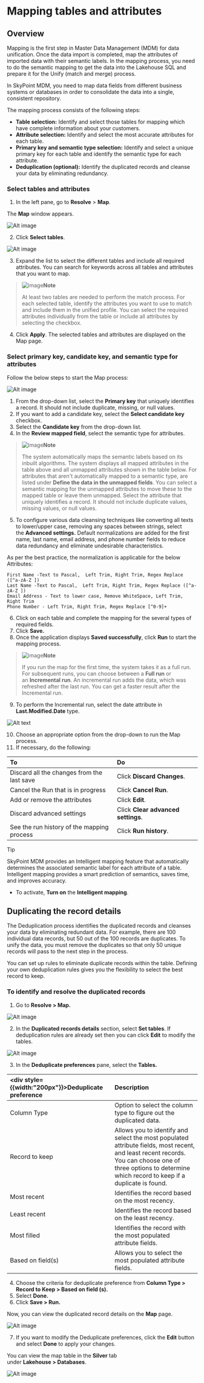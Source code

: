 # Mapping tables and attributes

## Overview

Mapping is the first step in Master Data Management (MDM) for data unification. Once the data import is completed, map the attributes of imported data with their semantic labels. In the mapping process, you need to do the semantic mapping to get the data into the Lakehouse SQL and prepare it for the Unify (match and merge) process.

In SkyPoint MDM, you need to map data fields from different business systems or databases in order to consolidate the data into a single, consistent repository. 

The mapping process consists of the following steps:

- **Table selection:** Identify and select those tables for mapping which have complete information about your customers.
- **Attribute selection:** Identify and select the most accurate attributes for each table.
- **Primary key and semantic type selection:** Identify and select a unique primary key for each table and identify the semantic type for each attribute.
- **Deduplication (optional):** Identify the duplicated records and cleanse your data by eliminating redundancy.


### Select tables and attributes

1. In the left pane, go to **Resolve** > **Map**.

The **Map** window appears.

![Alt image](/doc_snippets/MapWindow.png)

2. Click **Select tables**.

![Alt image](/doc_snippets/Map_SelectTables.png)

3. Expand the list to select the different tables and include all required attributes. You can search for keywords across all tables and attributes that you want to map.

> ![image](/doc_snippets/Note_icon.png)**Note** 
> 
> At least two tables are needed to perform the match process. For each selected table, identify the attributes you want to use to match and include them in the unified profile. You can select the required attributes individually from the table or include all attributes by selecting the checkbox.

4. Click **Apply**. The selected tables and attributes are displayed on the Map page.


### Select primary key, candidate key, and semantic type for attributes

Follow the below steps to start the Map process:

![Alt image](/doc_snippets/SelectAttributes.png)

1. From the drop-down list, select the **Primary key** that uniquely identifies a record. It should not include duplicate, missing, or null values.
2. If you want to add a candidate key, select the **Select candidate key** checkbox.
3. Select the **Candidate key** from the drop-down list.
4. In the **Review mapped field**, select the semantic type for attributes.

> ![image](/doc_snippets/Note_icon.png)**Note** 
> 
> The system automatically maps the semantic labels based on its inbuilt algorithms. The system displays all mapped attributes in the table above and all unmapped attributes shown in the table below. For attributes that aren't automatically mapped to a semantic type, are listed under **Define the data in the unmapped fields**. You can select a semantic mapping for the unmapped attributes to move these to the mapped table or leave them unmapped. Select the attribute that uniquely identifies a record. It should not include duplicate values, missing values, or null values.

5. To configure various data cleansing techniques like converting all texts to lower/upper case, removing any spaces between strings, select the **Advanced settings.** Default normalizations are added for the first name, last name, email address, and phone number fields to reduce data redundancy and eliminate undesirable characteristics.

As per the best practice, the normalization is applicable for the below Attributes:

```
First Name -Text to Pascal,  Left Trim, Right Trim, Regex Replace ([^a-zA-Z ])  
Last Name -Text to Pascal,  Left Trim, Right Trim, Regex Replace ([^a-zA-Z ])  
Email Address - Text to lower case, Remove WhiteSpace, Left Trim, Right Trim  
Phone Number - Left Trim, Right Trim, Regex Replace [^0-9]+
```

6. Click on each table and complete the mapping for the several types of required fields.
7. Click **Save.**
8. Once the application displays **Saved successfully**, click **Run** to start the mapping process.

> ![image](/doc_snippets/Note_icon.png)**Note** 
> 
> If you run the map for the first time, the system takes it as a full run. For subsequent runs, you can choose between a **Full run** or an **Incremental run**. An incremental run adds the data, which was refreshed after the last run. You can get a faster result after the Incremental run.

9. To perform the Incremental run, select the date attribute in **Last.Modified.Date** type.  

![Alt text](/doc_snippets/RunMap.png)  

10. Choose an appropriate option from the drop-down to run the Map process.
11. If necessary, do the following:

|To|Do|
| :- | :- |
|Discard all the changes from the last save|Click **Discard Changes**.|
|Cancel the Run that is in progress|Click **Cancel Run**.|
|Add or remove the attributes|Click **Edit**.|
|Discard advanced settings|Click **Clear advanced settings**.|
|See the run history of the mapping process|Click **Run history**.|  

> [!Tip]
> SkyPoint MDM provides an Intelligent mapping feature that automatically determines the associated semantic label for each attribute of a table. Intelligent mapping provides a smart prediction of semantics, saves time, and improves accuracy.
>
> - To activate, **Turn on** the **Intelligent mapping**.

## Duplicating the record details

The Deduplication process identifies the duplicated records and cleanses your data by eliminating redundant data. For example, there are 100 individual data records, but 50 out of the 100 records are duplicates. To unify the data, you must remove the duplicates so that only 50 unique records will pass to the next step in the process.

You can set up rules to eliminate duplicate records within the table. Defining your own deduplication rules gives you the flexibility to select the best record to keep.

### To identify and resolve the duplicated records

1. Go to **Resolve > Map.**

![Alt image](/doc_snippets/DuplicatedRecords.png)

2. In the **Duplicated records details** section, select **Set tables**. If deduplication rules are already set then you can click **Edit** to modify the tables.

![Alt image](/doc_snippets/DeduplicatePreference.png)

3. In the **Deduplicate preferences** pane, select the **Tables.**

|<div style={{width:"200px"}}>Deduplicate preference</div>|Description|
| :- | :- |
|Column Type|Option to select the column type to figure out the duplicated data.|
|Record to keep|Allows you to identify and select the most populated attribute fields, most recent, and least recent records. You can choose one of three options to determine which record to keep if a duplicate is found.|
|Most recent|Identifies the record based on the most recency.|
|Least recent|Identifies the record based on the least recency.|
|Most filled|Identifies the record with the most populated attribute fields.|
|Based on field(s)|Allows you to select the most populated attribute fields.|  

4. Choose the criteria for deduplicate preference from **Column Type > Record to Keep > Based on field (s).**
5. Select **Done.**
6. Click **Save > Run.**

Now, you can view the duplicated record details on the **Map** page.

![Alt image](/doc_snippets/DuplicatedRecordsDetails.png) 

7. If you want to modify the Deduplicate preferences, click the **Edit** button and select **Done** to apply your changes.

You can view the map table in the **Silver** tab under **Lakehouse > Databases**.

![Alt image](/doc_snippets/MapSilverRecord.png)
